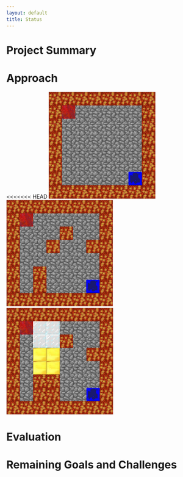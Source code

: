 ```yaml
---
layout: default
title: Status
---
```




# Project Summary


# Approach
<<<<<<< HEAD
<img src="images/level1.jpeg" title="level 1 map" width="280" height="280" />
<img src="images/level2.jpeg" title="level 2 map" width="280" height="280" />
<img src="images/level3.jpeg" title="level 3 map" width="280" height="280" />



# Evaluation


# Remaining Goals and Challenges
